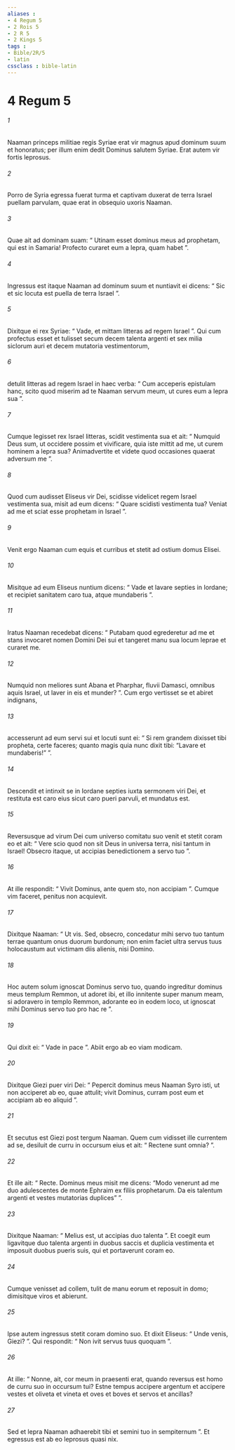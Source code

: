 ```yaml
---
aliases : 
- 4 Regum 5
- 2 Rois 5
- 2 R 5
- 2 Kings 5
tags : 
- Bible/2R/5
- latin
cssclass : bible-latin
---
```


# 4 Regum 5

###### 1
Naaman princeps militiae regis Syriae erat vir magnus apud dominum suum et honoratus; per illum enim dedit Dominus salutem Syriae. Erat autem vir fortis leprosus. 
###### 2
Porro de Syria egressa fuerat turma et captivam duxerat de terra Israel puellam parvulam, quae erat in obsequio uxoris Naaman. 
###### 3
Quae ait ad dominam suam: “ Utinam esset dominus meus ad prophetam, qui est in Samaria! Profecto curaret eum a lepra, quam habet ”. 
###### 4
Ingressus est itaque Naaman ad dominum suum et nuntiavit ei dicens: “ Sic et sic locuta est puella de terra Israel ”. 
###### 5
Dixitque ei rex Syriae: “ Vade, et mittam litteras ad regem Israel ”. Qui cum profectus esset et tulisset secum decem talenta argenti et sex milia siclorum auri et decem mutatoria vestimentorum, 
###### 6
detulit litteras ad regem Israel in haec verba: “ Cum acceperis epistulam hanc, scito quod miserim ad te Naaman servum meum, ut cures eum a lepra sua ”. 
###### 7
Cumque legisset rex Israel litteras, scidit vestimenta sua et ait: “ Numquid Deus sum, ut occidere possim et vivificare, quia iste mittit ad me, ut curem hominem a lepra sua? Animadvertite et videte quod occasiones quaerat adversum me ”. 
###### 8
Quod cum audisset Eliseus vir Dei, scidisse videlicet regem Israel vestimenta sua, misit ad eum dicens: “ Quare scidisti vestimenta tua? Veniat ad me et sciat esse prophetam in Israel ”.
###### 9
Venit ergo Naaman cum equis et curribus et stetit ad ostium domus Elisei. 
###### 10
Misitque ad eum Eliseus nuntium dicens: “ Vade et lavare septies in Iordane; et recipiet sanitatem caro tua, atque mundaberis ”. 
###### 11
Iratus Naaman recedebat dicens: “ Putabam quod egrederetur ad me et stans invocaret nomen Domini Dei sui et tangeret manu sua locum leprae et curaret me. 
###### 12
Numquid non meliores sunt Abana et Pharphar, fluvii Damasci, omnibus aquis Israel, ut laver in eis et munder? ”. Cum ergo vertisset se et abiret indignans, 
###### 13
accesserunt ad eum servi sui et locuti sunt ei: “ Si rem grandem dixisset tibi propheta, certe faceres; quanto magis quia nunc dixit tibi: “Lavare et mundaberis!” ”.
###### 14
Descendit et intinxit se in Iordane septies iuxta sermonem viri Dei, et restituta est caro eius sicut caro pueri parvuli, et mundatus est.
###### 15
Reversusque ad virum Dei cum universo comitatu suo venit et stetit coram eo et ait: “ Vere scio quod non sit Deus in universa terra, nisi tantum in Israel! Obsecro itaque, ut accipias benedictionem a servo tuo ”. 
###### 16
At ille respondit: “ Vivit Dominus, ante quem sto, non accipiam ”. Cumque vim faceret, penitus non acquievit. 
###### 17
Dixitque Naaman: “ Ut vis. Sed, obsecro, concedatur mihi servo tuo tantum terrae quantum onus duorum burdonum; non enim faciet ultra servus tuus holocaustum aut victimam diis alienis, nisi Domino. 
###### 18
Hoc autem solum ignoscat Dominus servo tuo, quando ingreditur dominus meus templum Remmon, ut adoret ibi, et illo innitente super manum meam, si adoravero in templo Remmon, adorante eo in eodem loco, ut ignoscat mihi Dominus servo tuo pro hac re ”. 
###### 19
Qui dixit ei: “ Vade in pace ”. Abiit ergo ab eo viam modicam.
###### 20
Dixitque Giezi puer viri Dei: “ Pepercit dominus meus Naaman Syro isti, ut non acciperet ab eo, quae attulit; vivit Dominus, curram post eum et accipiam ab eo aliquid ”. 
###### 21
Et secutus est Giezi post tergum Naaman. Quem cum vidisset ille currentem ad se, desiluit de curru in occursum eius et ait: “ Rectene sunt omnia? ”. 
###### 22
Et ille ait: “ Recte. Dominus meus misit me dicens: “Modo venerunt ad me duo adulescentes de monte Ephraim ex filiis prophetarum. Da eis talentum argenti et vestes mutatorias duplices” ”. 
###### 23
Dixitque Naaman: “ Melius est, ut accipias duo talenta ”. Et coegit eum ligavitque duo talenta argenti in duobus saccis et duplicia vestimenta et imposuit duobus pueris suis, qui et portaverunt coram eo. 
###### 24
Cumque venisset ad collem, tulit de manu eorum et reposuit in domo; dimisitque viros et abierunt. 
###### 25
Ipse autem ingressus stetit coram domino suo. Et dixit Eliseus: “ Unde venis, Giezi? ”. Qui respondit: “ Non ivit servus tuus quoquam ”. 
###### 26
At ille: “ Nonne, ait, cor meum in praesenti erat, quando reversus est homo de curru suo in occursum tui? Estne tempus accipere argentum et accipere vestes et oliveta et vineta et oves et boves et servos et ancillas? 
###### 27
Sed et lepra Naaman adhaerebit tibi et semini tuo in sempiternum ”. Et egressus est ab eo leprosus quasi nix.
